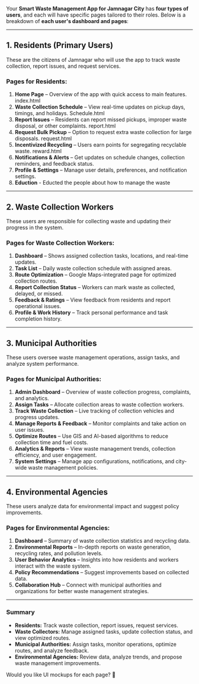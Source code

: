Your **Smart Waste Management App for Jamnagar City** has **four types of users**, and each will have specific pages tailored to their roles. Below is a breakdown of **each user's dashboard and pages**:

---

## **1. Residents (Primary Users)**
These are the citizens of Jamnagar who will use the app to track waste collection, report issues, and request services.

### **Pages for Residents:**
1. **Home Page** – Overview of the app with quick access to main features.  index.html
2. **Waste Collection Schedule** – View real-time updates on pickup days, timings, and holidays.  Schedule.html
3. **Report Issues** – Residents can report missed pickups, improper waste disposal, or other complaints.  report.html
4. **Request Bulk Pickup** – Option to request extra waste collection for large disposals.  request.html
5. **Incentivized Recycling** – Users earn points for segregating recyclable waste. reward.html 
6. **Notifications & Alerts** – Get updates on schedule changes, collection reminders, and feedback status.  
7. **Profile & Settings** – Manage user details, preferences, and notification settings.  
8. **Eduction** - Educted the people about how to manage the waste 

---

## **2. Waste Collection Workers**
These users are responsible for collecting waste and updating their progress in the system.

### **Pages for Waste Collection Workers:**
1. **Dashboard** – Shows assigned collection tasks, locations, and real-time updates.  
2. **Task List** – Daily waste collection schedule with assigned areas.  
3. **Route Optimization** – Google Maps-integrated page for optimized collection routes.  
4. **Report Collection Status** – Workers can mark waste as collected, delayed, or missed.  
5. **Feedback & Ratings** – View feedback from residents and report operational issues.  
6. **Profile & Work History** – Track personal performance and task completion history.  

---

## **3. Municipal Authorities**
These users oversee waste management operations, assign tasks, and analyze system performance.

### **Pages for Municipal Authorities:**
1. **Admin Dashboard** – Overview of waste collection progress, complaints, and analytics.  
2. **Assign Tasks** – Allocate collection areas to waste collection workers.  
3. **Track Waste Collection** – Live tracking of collection vehicles and progress updates.  
4. **Manage Reports & Feedback** – Monitor complaints and take action on user issues.  
5. **Optimize Routes** – Use GIS and AI-based algorithms to reduce collection time and fuel costs.  
6. **Analytics & Reports** – View waste management trends, collection efficiency, and user engagement.  
7. **System Settings** – Manage app configurations, notifications, and city-wide waste management policies.  

---

## **4. Environmental Agencies**
These users analyze data for environmental impact and suggest policy improvements.

### **Pages for Environmental Agencies:**
1. **Dashboard** – Summary of waste collection statistics and recycling data.  
2. **Environmental Reports** – In-depth reports on waste generation, recycling rates, and pollution levels.  
3. **User Behavior Analytics** – Insights into how residents and workers interact with the waste system.  
4. **Policy Recommendations** – Suggest improvements based on collected data.  
5. **Collaboration Hub** – Connect with municipal authorities and organizations for better waste management strategies.  

---

### **Summary**
- **Residents:** Track waste collection, report issues, request services.  
- **Waste Collectors:** Manage assigned tasks, update collection status, and view optimized routes.  
- **Municipal Authorities:** Assign tasks, monitor operations, optimize routes, and analyze feedback.  
- **Environmental Agencies:** Review data, analyze trends, and propose waste management improvements.  

Would you like UI mockups for each page? 🚀